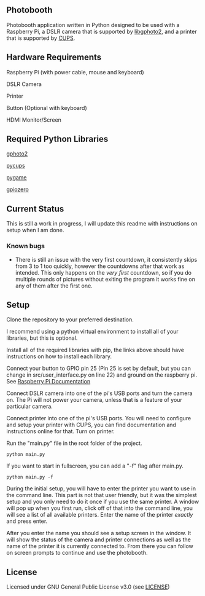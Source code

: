 ## Photobooth
Photobooth application written in Python designed to be used with a Raspberry Pi, a DSLR camera that is supported by [libgphoto2](http://gphoto.org/proj/libgphoto2/support.php), and a printer that is supported by [CUPS](https://www.cups.org/).

## Hardware Requirements
Raspberry Pi (with power cable, mouse and keyboard)

DSLR Camera

Printer

Button (Optional with keyboard)

HDMI Monitor/Screen

## Required Python Libraries
[gphoto2](https://pypi.org/project/gphoto2/)

[pycups](https://pypi.org/project/pycups/)

[pygame](https://www.pygame.org/)

[gpiozero](https://pypi.org/project/gpiozero/)

## Current Status

This is still a work in progress, I will update this readme with instructions on setup when I am done.

### Known bugs

- There is still an issue with the very first countdown, it consistently skips from 3 to 1 too quickly, however the countdowns after that work as intended. This only happens on the *very first* countdown, so if you do multiple rounds of pictures without exiting the program it works fine on any of them after the first one.

## Setup

Clone the repository to your preferred destination.

I recommend using a python virtual environment to install all of your libraries, but this is optional.

Install all of the required libraries with pip, the links above should have instructions on how to install each library.

Connect your button to GPIO pin 25 (Pin 25 is set by default, but you can change in src/user_interface.py on line 22) and ground on the raspberry pi. See [Raspberry Pi Documentation](https://www.raspberrypi.org/documentation/usage/gpio/)

Connect DSLR camera into one of the pi's USB ports and turn the camera on. The Pi will not power your camera, unless that is a feature of your particular camera.

Connect printer into one of the pi's USB ports. You will need to configure and setup your printer with CUPS, you can find documentation and instructions online for that. Turn on printer.

Run the "main.py" file in the root folder of the project.

```
python main.py
```
If you want to start in fullscreen, you can add a "-f" flag after main.py.

```
python main.py -f
```

During the initial setup, you will have to enter the printer you want to use in the command line. This part is not that user friendly, but it was the simplest setup and you only need to do it once if you use the same printer. A window will pop up when you first run, click off of that into the command line, you will see a list of all available printers. Enter the name of the printer *exactly* and press enter.

After you enter the name you should see a setup screen in the window. It will show the status of the camera and printer connections as well as the name of the printer it is currently connected to. From there you can follow on screen prompts to continue and use the photobooth.

## License

Licensed under GNU General Public License v3.0 (see [LICENSE](https://github.com/aabasharain/Photobooth/blob/master/LICENSE))
